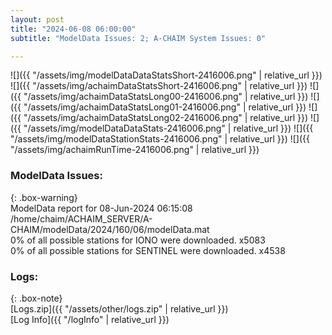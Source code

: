 ```yaml
---
layout: post
title: "2024-06-08 06:00:00"
subtitle: "ModelData Issues: 2; A-CHAIM System Issues: 0"

---
```


![]({{ "/assets/img/modelDataDataStatsShort-2416006.png" | relative_url }})
![]({{ "/assets/img/achaimDataStatsShort-2416006.png" | relative_url }})
![]({{ "/assets/img/achaimDataStatsLong00-2416006.png" | relative_url }})
![]({{ "/assets/img/achaimDataStatsLong01-2416006.png" | relative_url }})
![]({{ "/assets/img/achaimDataStatsLong02-2416006.png" | relative_url }})
![]({{ "/assets/img/modelDataDataStats-2416006.png" | relative_url }})
![]({{ "/assets/img/modelDataStationStats-2416006.png" | relative_url }})
![]({{ "/assets/img/achaimRunTime-2416006.png" | relative_url }})


### ModelData Issues:  
  
{: .box-warning}  
 ModelData report for 08-Jun-2024 06:15:08   
 /home/chaim/ACHAIM_SERVER/A-CHAIM/modelData/2024/160/06/modelData.mat   
 0% of all possible stations for IONO were downloaded. x5083   
 0% of all possible stations for SENTINEL were downloaded. x4538   
  


### Logs:  
  
{: .box-note}  
[Logs.zip]({{ "/assets/other/logs.zip" | relative_url }})  
[Log Info]({{ "/logInfo" | relative_url }})  
